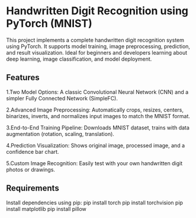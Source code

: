 # Handwritten Digit Recognition using PyTorch (MNIST)
This project implements a complete handwritten digit recognition system using PyTorch. It supports model training, image preprocessing, prediction, and result visualization. Ideal for beginners and developers learning about deep learning, image classification, and model deployment.

## Features

1.Two Model Options: A classic Convolutional Neural Network (CNN) and a simpler Fully Connected Network (SimpleFC).

2.Advanced Image Preprocessing: Automatically crops, resizes, centers, binarizes, inverts, and normalizes input images to match the MNIST format.

3.End-to-End Training Pipeline: Downloads MNIST dataset, trains with data augmentation (rotation, scaling, translation).

4.Prediction Visualization: Shows original image, processed image, and a confidence bar chart.

5.Custom Image Recognition: Easily test with your own handwritten digit photos or drawings.

## Requirements
Install dependencies using pip:
 pip install torch 
 pip install torchvision 
 pip install matplotlib 
 pip install pillow
